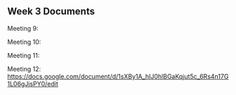 ## Week 3 Documents

Meeting 9: 

Meeting 10: 

Meeting 11:

Meeting 12: https://docs.google.com/document/d/1sXBy1A_hIJ0hlBGaKqjut5c_6Rs4n17G1L06gJjsPY0/edit
